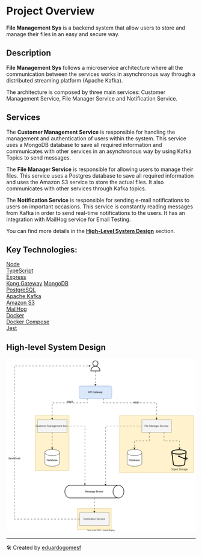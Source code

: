 # Project Overview
**File Management Sys** is a backend system that allow users to store and manage their files in an easy and secure way.

## Description
**File Management Sys** follows a microservice architecture where all the communication between the services works in asynchronous way through a distributed streaming platform (Apache Kafka).

The architecture is composed by three main services: Customer Management Service, File Manager Service and Notification Service.

## Services
The **Customer Management Service** is responsible for handling the management and authentication of users within the system. This service uses a MongoDB database to save all required information and communicates with other services in an asynchronous way by using Kafka Topics to send messages.

The **File Manager Service** is responsible for allowing users to manage their files. This service uses a Postgres database to save all required information and uses the Amazon S3 service to store the actual files. It also communicates with other services through Kafka topics.

The **Notification Service** is responsible for sending e-mail notifications to users on important occasions. This service is constantly reading messages from Kafka in order to send real-time notifications to the users. It has an integration with MailHog service for Email Testing.

You can find more details in the **[High-Level System Design](#high-level-system-design)** section.

## Key Technologies:
[Node](https://nodejs.org/en)  
[TypeScript](https://www.typescriptlang.org/)  
[Express](https://expressjs.com/)  
[Kong Gateway](https://docs.konghq.com/gateway/latest/)
[MongoDB](https://www.mongodb.com/)  
[PostgreSQL](https://www.postgresql.org/)  
[Apache Kafka](https://kafka.apache.org/)  
[Amazon S3](https://aws.amazon.com/s3/?nc2=h_ql_prod_st_s3)  
[MailHog](https://github.com/mailhog/MailHog)  
[Docker](https://www.docker.com/)  
[Docker Compose](https://docs.docker.com/compose/)  
[Jest](https://jestjs.io/pt-BR/)  

## High-level System Design

![System Design](./@docs/high-level-system-design.svg "File Management System")

---
🛠️ Created by [eduardogomesf](https://github.com/eduardogomesf)
